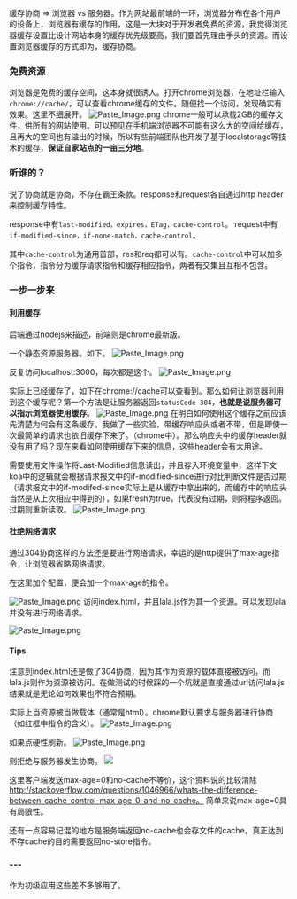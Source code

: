 缓存协商 => 浏览器 vs 服务器。作为网站最前端的一环，浏览器分布在各个用户的设备上，浏览器有缓存的作用，这是一大块对于开发者免费的资源，我觉得浏览器缓存设置比设计网站本身的缓存优先级要高，我们要首先理由手头的资源。而设置浏览器缓存的方式即为，缓存协商。

### 免费资源
浏览器是免费的缓存空间，这本身就很诱人。打开chrome浏览器，在地址栏输入`chrome://cache/`，可以查看chrome缓存的文件。随便找一个访问，发现确实有效果。这里不细展开。
![Paste_Image.png](http://upload-images.jianshu.io/upload_images/2218079-b132022fc560f784.png?imageMogr2/auto-orient/strip%7CimageView2/2/w/1240)
chrome一般可以承载2GB的缓存文件，供所有的网站使用。可以预见在手机端浏览器不可能有这么大的空间给缓存，且再大的空间也有溢出的时候，所以有些前端团队也开发了基于localstorage等技术的缓存，**保证自家站点的一亩三分地**。

### 听谁的？
说了协商就是协商，不存在霸王条款。response和request各自通过http header来控制缓存特性。

response中有`last-modified，expires，ETag，cache-control`。
request中有`if-modified-since，if-none-match，cache-control`。

其中`cache-control`为通用首部，res和req都可以有。`cache-control`中可以加多个指令，指令分为缓存请求指令和缓存相应指令，两者有交集且互相不包含。

### 一步一步来

#### 利用缓存
后端通过nodejs来描述，前端则是chrome最新版。

一个静态资源服务器。如下。
![Paste_Image.png](http://upload-images.jianshu.io/upload_images/2218079-338fa5c61bd68db4.png?imageMogr2/auto-orient/strip%7CimageView2/2/w/1240)

反复访问localhost:3000，每次都是这个。
![Paste_Image.png](http://upload-images.jianshu.io/upload_images/2218079-074f9da1fe244f0b.png?imageMogr2/auto-orient/strip%7CimageView2/2/w/1240)

实际上已经缓存了，如下在chrome://cache可以查看到。那么如何让浏览器利用到这个缓存呢？第一个方法是让服务器返回`statusCode 304`，**也就是说服务器可以指示浏览器使用缓存**。
![Paste_Image.png](http://upload-images.jianshu.io/upload_images/2218079-34fe9381b4b36fa9.png?imageMogr2/auto-orient/strip%7CimageView2/2/w/1240)
在明白如何使用这个缓存之前应该先清楚为何会有这条缓存。我做了一些实验，带缓存响应头或者不带，但是即使一次最简单的请求也依旧缓存下来了。（chrome中）。那么响应头中的缓存header就没有用了吗？现在来看如何使用缓存下来的信息，这些header会有大用途。

需要使用文件操作将Last-Modified信息读出，并且存入环境变量中，这样下文koa中的逻辑就会根据请求报文中的if-modified-since进行对比判断文件是否过期（请求报文中的if-modifed-since实际上是从缓存中拿出来的，而缓存中的响应头当然是从上次相应中得到的），如果fresh为true，代表没有过期，则将程序返回。过期则重新读取。
![Paste_Image.png](http://upload-images.jianshu.io/upload_images/2218079-9dcd038af55a90a9.png?imageMogr2/auto-orient/strip%7CimageView2/2/w/1240)

#### 杜绝网络请求

通过304协商这样的方法还是要进行网络请求，幸运的是http提供了max-age指令，让浏览器省略网络请求。

在这里加个配置，便会加一个max-age的指令。


![Paste_Image.png](http://upload-images.jianshu.io/upload_images/2218079-81bd0f3708a97730.png?imageMogr2/auto-orient/strip%7CimageView2/2/w/1240)
访问index.html，并且lala.js作为其一个资源。可以发现lala并没有进行网络请求。

![Paste_Image.png](http://upload-images.jianshu.io/upload_images/2218079-7e94e6d9269ce4c1.png?imageMogr2/auto-orient/strip%7CimageView2/2/w/1240)

#### Tips
注意到index.html还是做了304协商，因为其作为资源的载体直接被访问，而lala.js则作为资源被访问。在做测试的时候踩的一个坑就是直接通过url访问lala.js结果就是无论如何效果也不符合预期。

实际上当资源被当做载体（通常是html）。chrome默认要求与服务器进行协商（如红框中指令的含义）。
![Paste_Image.png](http://upload-images.jianshu.io/upload_images/2218079-7c1a15b90e081ee8.png?imageMogr2/auto-orient/strip%7CimageView2/2/w/1240)

如果点硬性刷新。
![Paste_Image.png](http://upload-images.jianshu.io/upload_images/2218079-72d7706088ab2bb3.png?imageMogr2/auto-orient/strip%7CimageView2/2/w/1240)

则拒绝与服务器发生协商。
![](http://upload-images.jianshu.io/upload_images/2218079-769f512b906f2ff4.png?imageMogr2/auto-orient/strip%7CimageView2/2/w/1240)

这里客户端发送max-age=0和no-cache不等价，这个资料说的比较清除 http://stackoverflow.com/questions/1046966/whats-the-difference-between-cache-control-max-age-0-and-no-cache。 简单来说max-age=0具有局限性。

还有一点容易记混的地方是服务端返回no-cache也会存文件的cache，真正达到不存cache的目的需要返回no-store指令。

### ---
作为初级应用这些差不多够用了。